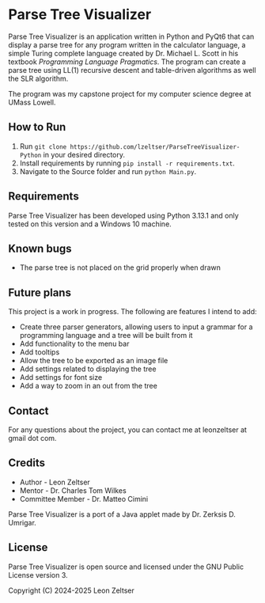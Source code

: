 # Parse Tree Visualizer

Parse Tree Visualizer is an application written in Python and PyQt6
that can display a parse tree for any program written in the
calculator language, a simple Turing complete language created by Dr.
Michael L. Scott in his textbook *Programming Language Pragmatics*.
The program can create a parse tree using LL(1) recursive descent and
table-driven algorithms as well the SLR algorithm.

The program was my capstone project for my computer science degree at
UMass Lowell.

## How to Run
1) Run 
```git clone https://github.com/lzeltser/ParseTreeVisualizer-Python```
 in your desired directory.
2) Install requirements by running ```pip install -r requirements.txt```.
3) Navigate to the Source folder and run ```python Main.py```.

## Requirements
Parse Tree Visualizer has been developed using Python 3.13.1 and only
tested on this version and a Windows 10 machine.

## Known bugs
* The parse tree is not placed on the grid properly when drawn

## Future plans
This project is a work in progress. The following are features I
intend to add:
* Create three parser generators, allowing users to input a grammar for
a programming language and a tree will be built from it
* Add functionality to the menu bar
* Add tooltips
* Allow the tree to be exported as an image file
* Add settings related to displaying the tree
* Add settings for font size
* Add a way to zoom in an out from the tree

## Contact
For any questions about the project, you can contact me at
leonzeltser at gmail dot com.

## Credits
* Author - Leon Zeltser
* Mentor - Dr. Charles Tom Wilkes
* Committee Member - Dr. Matteo Cimini

Parse Tree Visualizer is a port of a Java applet made by Dr. Zerksis
D. Umrigar.

## License
Parse Tree Visualizer is open source and licensed under the GNU Public
License version 3.

Copyright (C) 2024-2025 Leon Zeltser
